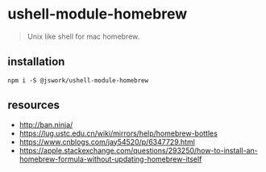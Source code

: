 # ushell-module-homebrew
> Unix like shell for mac homebrew.

## installation
```shell
npm i -S @jswork/ushell-module-homebrew
```

## resources
- http://ban.ninja/
- https://lug.ustc.edu.cn/wiki/mirrors/help/homebrew-bottles
- https://www.cnblogs.com/jay54520/p/6347729.html
- https://apple.stackexchange.com/questions/293250/how-to-install-an-homebrew-formula-without-updating-homebrew-itself

